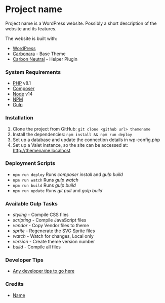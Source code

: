 # Project name

Project name is a WordPress website. Possibly a short description of the website and its features.

The website is built with:

* [WordPress](https://wordpress.com/) 
* [Carbonara](https://github.com/carboncreativeuk/Carbonara) - Base Theme
* [Carbon Neutral](https://github.com/carboncreativeuk/CarbonNeutral) - Helper Plugin

### System Requirements

* [PHP](https://www.php.net/) v8.1
* [Composer](https://getcomposer.org/)
* [Node](https://nodejs.org/en/) v14
* [NPM](https://www.npmjs.com/) 
* [Gulp](https://gulpjs.com/)


### Installation

1. Clone the project from GitHub: `git clone <github url> themename`
2. Install the dependencies: `npm install && npm run deploy`
3. Set up a database and update the connection details in wp-config.php
4. Set up a Valet instance, so the site can be accessed at: http://themename.localhost


### Deployment Scripts

* `npm run deploy` Runs _composer install_ and _gulp build_
* `npm run watch` Runs _gulp watch_
* `npm run build` Runs _gulp build_
* `npm run update` Runs _git pull_ and _gulp build_


### Available Gulp Tasks

* _styling_ - Compile CSS files
* _scripting_ - Compile JavaScript files
* _vendor_ - Copy Vendor files to theme
* _sprite_ - Regenerate the SVG Sprite files
* _watch_ - Watch for changes, Local only
* _version_ - Create theme version number
* _build_ - Compile all files


### Developer Tips

* [Any developer tips to go here](docs/example.md)


### Credits

* [Name](https://github.com/name)
